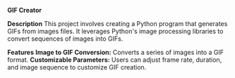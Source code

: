 **GIF Creator**

**Description**
This project involves creating a Python program that generates GIFs from images files. It leverages Python's image processing libraries to convert sequences of images into GIFs.

**Features**
**Image to GIF Conversion:** Converts a series of images into a GIF format.
**Customizable Parameters:** Users can adjust frame rate, duration, and image sequence to customize GIF creation.
